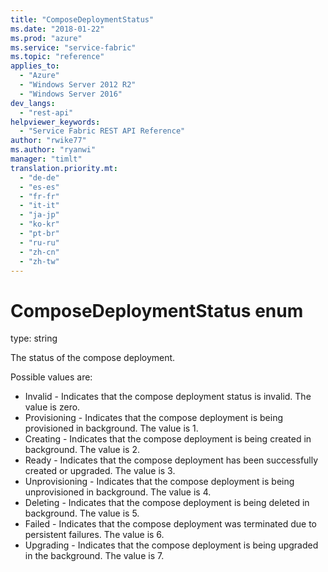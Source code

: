 ```yaml
---
title: "ComposeDeploymentStatus"
ms.date: "2018-01-22"
ms.prod: "azure"
ms.service: "service-fabric"
ms.topic: "reference"
applies_to: 
  - "Azure"
  - "Windows Server 2012 R2"
  - "Windows Server 2016"
dev_langs: 
  - "rest-api"
helpviewer_keywords: 
  - "Service Fabric REST API Reference"
author: "rwike77"
ms.author: "ryanwi"
manager: "timlt"
translation.priority.mt: 
  - "de-de"
  - "es-es"
  - "fr-fr"
  - "it-it"
  - "ja-jp"
  - "ko-kr"
  - "pt-br"
  - "ru-ru"
  - "zh-cn"
  - "zh-tw"
---
```

# ComposeDeploymentStatus enum

type: string

The status of the compose deployment.

Possible values are: 

  - Invalid - Indicates that the compose deployment status is invalid. The value is zero.
  - Provisioning - Indicates that the compose deployment is being provisioned in background. The value is 1.
  - Creating - Indicates that the compose deployment is being created in background. The value is 2.
  - Ready - Indicates that the compose deployment has been successfully created or upgraded. The value is 3.
  - Unprovisioning - Indicates that the compose deployment is being unprovisioned in background. The value is 4.
  - Deleting - Indicates that the compose deployment is being deleted in background. The value is 5.
  - Failed - Indicates that the compose deployment was terminated due to persistent failures. The value is 6.
  - Upgrading - Indicates that the compose deployment is being upgraded in the background. The value is 7.

